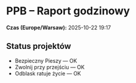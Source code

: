 # PPB – Raport godzinowy
**Czas (Europe/Warsaw):** 2025-10-22 19:17

## Status projektów
- Bezpieczny Pieszy — OK
- Zwolnij przy przejściu — OK
- Odblask ratuje życie — OK

